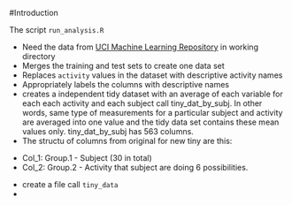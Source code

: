 #Introduction

The script `run_analysis.R`
- Need the data from
  [UCI Machine Learning Repository](http://archive.ics.uci.edu/ml/index.html) in working directory
- Merges the training and test sets to create one data set
- Replaces `activity` values in the dataset with descriptive activity names
- Appropriately labels the columns with descriptive names
- creates a independent tidy dataset with an average of each variable
  for each each activity and each subject call tiny_dat_by_subj. In other words, same type of
  measurements for a particular subject and activity are averaged into one value
  and the tidy data set contains these mean values only. tiny_dat_by_subj has 563 columns.
- The structu of columns from original for new tiny are this:

* Col_1:  Group.1 - Subject (30 in total)
* Col_2:  Group.2 - Activity that subject are doing 6 possibilities.


- create a file call `tiny_data`
- 

